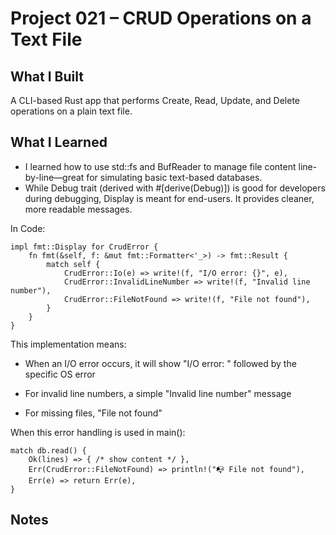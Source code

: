 # Project 021 – CRUD Operations on a Text File

## What I Built
A CLI-based Rust app that performs Create, Read, Update, and Delete operations on a plain text file. 

## What I Learned
- I learned how to use std::fs and BufReader to manage file content line-by-line—great for simulating basic text-based databases.
- While Debug trait (derived with #[derive(Debug)]) is good for developers during debugging, Display is meant for end-users. It provides cleaner, more readable messages.

In Code:
```
impl fmt::Display for CrudError {
    fn fmt(&self, f: &mut fmt::Formatter<'_>) -> fmt::Result {
        match self {
            CrudError::Io(e) => write!(f, "I/O error: {}", e),
            CrudError::InvalidLineNumber => write!(f, "Invalid line number"),
            CrudError::FileNotFound => write!(f, "File not found"),
        }
    }
}
```

This implementation means:

- When an I/O error occurs, it will show "I/O error: " followed by the specific OS error

- For invalid line numbers, a simple "Invalid line number" message

- For missing files, "File not found"

When this error handling is used in main():
```
match db.read() {
    Ok(lines) => { /* show content */ },
    Err(CrudError::FileNotFound) => println!("📭 File not found"),
    Err(e) => return Err(e),
}
```

## Notes
